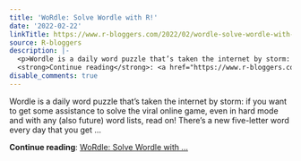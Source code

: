 ```yaml
---
title: 'WoRdle: Solve Wordle with R!'
date: '2022-02-22'
linkTitle: https://www.r-bloggers.com/2022/02/wordle-solve-wordle-with-r/
source: R-bloggers
description: |-
  <p>Wordle is a daily word puzzle that’s taken the internet by storm: if you want to get some assistance to solve the viral online game, even in hard mode and with any (also future) word lists, read on! There’s a new five-letter word every day that you get ...</p>
  <strong>Continue reading</strong>: <a href="https://www.r-bloggers.com/2022/02/wordle-solve-wordle-with-r/">WoRdle: Solve Wordle with ...
disable_comments: true
---
```

<p>Wordle is a daily word puzzle that’s taken the internet by storm: if you want to get some assistance to solve the viral online game, even in hard mode and with any (also future) word lists, read on! There’s a new five-letter word every day that you get ...</p>
<strong>Continue reading</strong>: <a href="https://www.r-bloggers.com/2022/02/wordle-solve-wordle-with-r/">WoRdle: Solve Wordle with ...